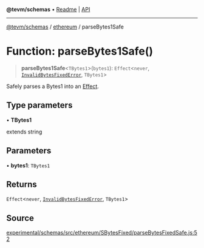 **@tevm/schemas** • [Readme](../../README.md) \| [API](../../modules.md)

***

[@tevm/schemas](../../README.md) / [ethereum](../README.md) / parseBytes1Safe

# Function: parseBytes1Safe()

> **parseBytes1Safe**\<`TBytes1`\>(`bytes1`): `Effect`\<`never`, [`InvalidBytesFixedError`](../classes/InvalidBytesFixedError.md), `TBytes1`\>

Safely parses a Bytes1 into an [Effect](https://www.effect.website/docs/essentials/effect-type).

## Type parameters

• **TBytes1**

extends string

## Parameters

• **bytes1**: `TBytes1`

## Returns

`Effect`\<`never`, [`InvalidBytesFixedError`](../classes/InvalidBytesFixedError.md), `TBytes1`\>

## Source

[experimental/schemas/src/ethereum/SBytesFixed/parseBytesFixedSafe.js:52](https://github.com/evmts/tevm-monorepo/blob/main/experimental/schemas/src/ethereum/SBytesFixed/parseBytesFixedSafe.js#L52)
